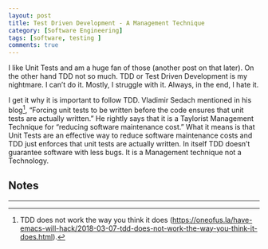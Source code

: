 ```yaml
---
layout: post
title: Test Driven Development - A Management Technique
category: [Software Engineering]
tags: [software, testing ]
comments: true
---
```


I like Unit Tests and am a huge fan of those (another post on that later). On the other hand TDD not so much. TDD or Test Driven Development is my nightmare. I can’t do it. Mostly, I struggle with it. Always, in the end, I hate it.

I get it why it is important to follow TDD. Vladimir Sedach mentioned in his blog[^1], “Forcing unit tests to be written before the code ensures that unit tests are actually written.” He rightly says that it is a Taylorist Management Technique for “reducing software maintenance cost.” What it means is that Unit Tests are an effective way to reduce software maintenance costs and TDD just enforces that unit tests are actually written. In itself TDD doesn’t guarantee software with less bugs. It is a Management technique not a Technology.


## Notes
---------

[^1]: TDD does not work the way you think it does (https://oneofus.la/have-emacs-will-hack/2018-03-07-tdd-does-not-work-the-way-you-think-it-does.html). 

